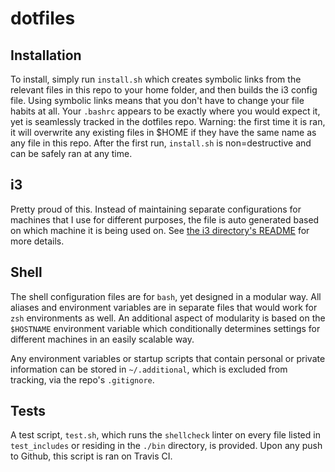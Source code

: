 # dotfiles

## Installation
To install, simply run `install.sh` which creates symbolic links from the relevant
files in this repo to your home folder, and then builds the i3 config file.
Using symbolic links means that you don't have to change your file habits at
all.  Your `.bashrc` appears to be exactly where you would expect it, yet is
seamlessly tracked in the dotfiles repo.
Warning: the first time it is ran, it will overwrite any existing files in $HOME if they
have the same name as any file in this repo. After the first run, `install.sh`
is non=destructive and can be safely ran at any time.

## i3
Pretty proud of this. Instead of maintaining separate configurations for
machines that I use for different purposes, the file is auto generated based on
which machine it is being used on.  See [the i3 directory's README](https://github.com/kneitinger/dotfiles/tree/master/.i3)
for more details.

## Shell
The shell configuration files are for `bash`, yet designed in a modular way.
All aliases and environment variables are in separate files that would work for
`zsh` environments as well.  An additional aspect of modularity is based on the
`$HOSTNAME` environment variable which conditionally determines settings for
different machines in an easily scalable way.

Any environment variables or startup scripts that contain personal or private
information can be stored in `~/.additional`, which is excluded from tracking,
via the repo's `.gitignore`.

## Tests
A test script, `test.sh`, which runs the `shellcheck` linter on every file listed
in `test_includes` or residing in the `./bin` directory, is provided.
Upon any push to Github, this script is ran on Travis CI.
